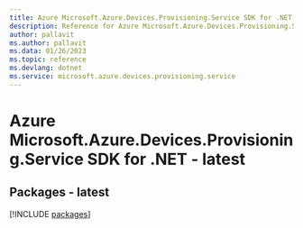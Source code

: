 ```yaml
---
title: Azure Microsoft.Azure.Devices.Provisioning.Service SDK for .NET
description: Reference for Azure Microsoft.Azure.Devices.Provisioning.Service SDK for .NET
author: pallavit
ms.author: pallavit
ms.data: 01/26/2023
ms.topic: reference
ms.devlang: dotnet
ms.service: microsoft.azure.devices.provisioning.service
---
```

# Azure Microsoft.Azure.Devices.Provisioning.Service SDK for .NET - latest
## Packages - latest
[!INCLUDE [packages](microsoft.azure.devices.provisioning.service-index.md)]